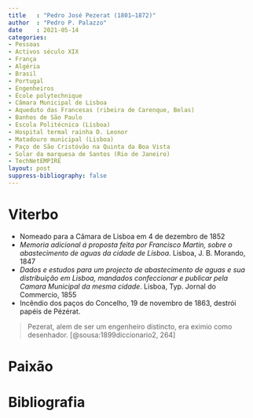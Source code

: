```yaml
---
title   : "Pedro José Pezerat (1801–1872)"
author  : "Pedro P. Palazzo"
date    : 2021-05-14
categories:
- Pessoas
- Activos século XIX
- França
- Algéria
- Brasil
- Portugal
- Engenheiros
- École polytechnique
- Câmara Municipal de Lisboa
- Aqueduto das Francesas (ribeira de Carenque, Belas)
- Banhos de São Paulo
- Escola Politécnica (Lisboa)
- Hospital termal rainha D. Leonor
- Matadouro municipal (Lisboa)
- Paço de São Cristóvão na Quinta da Boa Vista
- Solar da marquesa de Santos (Rio de Janeiro)
- TechNetEMPIRE
layout: post
suppress-bibliography: false
---
```


# Viterbo #

- Nomeado para a Câmara de Lisboa em 4 de dezembro de 1852
- *Memoria adicional á proposta feita por Francisco Martin, sobre o
  abastecimento de aguas da cidade de Lisboa*. Lisboa, J. B. Morando,
  1847
- *Dados e estudos para um projecto de abastecimento de aguas e sua
  distribuição em Lisboa, mandados confeccionar e publicar pela Camara
  Municipal da mesma cidade*. Lisboa, Typ. Jornal do Commercio, 1855
- Incêndio dos paços do Concelho, 19 de novembro de 1863, destrói papéis
  de Pézérat.

> Pezerat, alem de ser um engenheiro distincto, era eximio como
> desenhador. [@sousa:1899diccionario2, 264]

# Paixão #

# Bibliografia #

